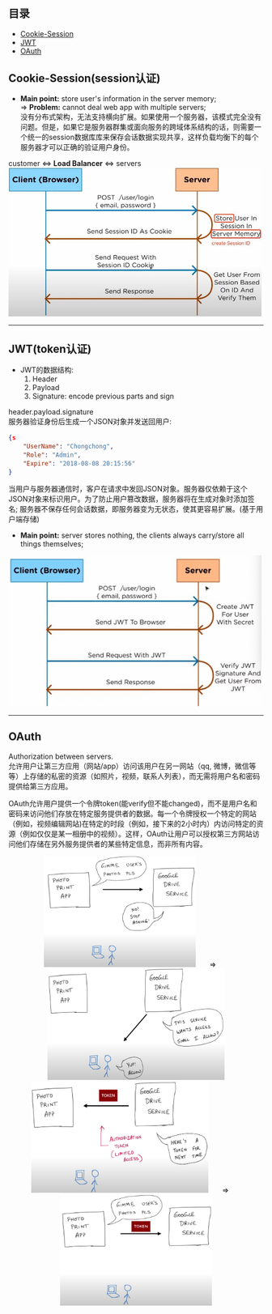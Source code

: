 
## 目录
- [Cookie-Session](#cookie-session)   
- [JWT](#jwt)
- [OAuth](#oauth)

## Cookie-Session(session认证)
- **Main point:** store user's information in the server memory;  
=> **Problem:** cannot deal web app with multiple servers;  
没有分布式架构，无法支持横向扩展。如果使用一个服务器，该模式完全没有问题。但是，如果它是服务器群集或面向服务的跨域体系结构的话，则需要一个统一的session数据库库来保存会话数据实现共享，这样负载均衡下的每个服务器才可以正确的验证用户身份。

customer <=> **Load Balancer** <=> servers
<img src="../Web/images/Authorization/Cookie-Session.png" width="500px">


---
## JWT(token认证)
- JWT的数据结构:  
    1. Header
    2. Payload
    3. Signature: encode previous parts and sign 
   
header.payload.signature   
服务器验证身份后生成一个JSON对象并发送回用户:
```json
{s
    "UserName": "Chongchong",
    "Role": "Admin",
    "Expire": "2018-08-08 20:15:56"
}
```   
当用户与服务器通信时，客户在请求中发回JSON对象。服务器仅依赖于这个JSON对象来标识用户。为了防止用户篡改数据，服务器将在生成对象时添加签名; 服务器不保存任何会话数据，即服务器变为无状态，使其更容易扩展。(基于用户端存储)

- **Main point:** server stores nothing, the clients always carry/store all things themselves;   

<img src="../Web/images/Authorization/JWT.png" width="500px">

---
## OAuth
Authorization between servers.   
允许用户让第三方应用（网站/app）访问该用户在另一网站（qq, 微博，微信等等）上存储的私密的资源（如照片，视频，联系人列表），而无需将用户名和密码提供给第三方应用。 

OAuth允许用户提供一个令牌token(能verify但不能changed)，而不是用户名和密码来访问他们存放在特定服务提供者的数据。每一个令牌授权一个特定的网站（例如，视频编辑网站)在特定的时段（例如，接下来的2小时内）内访问特定的资源（例如仅仅是某一相册中的视频）。这样，OAuth让用户可以授权第三方网站访问他们存储在另外服务提供者的某些特定信息，而非所有内容。


<center>
    <img src="../Web/images/Authorization/OAuth1.png" width="300" height="220"/> 
    &nbsp;&nbsp;&nbsp;&nbsp;&nbsp; =>  
    &nbsp;&nbsp;&nbsp;&nbsp;&nbsp;
    <img src="../Web/images/Authorization/OAuth2.png" width="350" height="220"/>
<center>
    
<center>
    <img src="../Web/images/Authorization/OAuth3.png" width="350" height="220"/>
    &nbsp;&nbsp;&nbsp;&nbsp;&nbsp; =>  
    &nbsp;&nbsp;&nbsp;&nbsp;&nbsp;
    <img src="../Web/images/Authorization/OAuth4.png" width="300" height="220"/>
<center>


